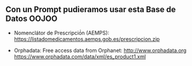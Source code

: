 ## Con un Prompt pudieramos usar esta Base de Datos OOJOO
- Nomenclátor de Prescripció́n (AEMPS): https://listadomedicamentos.aemps.gob.es/prescripcion.zip

- Orphadata: Free access data from Orphanet: http://www.orphadata.org 
   https://www.orphadata.com/data/xml/es_product1.xml